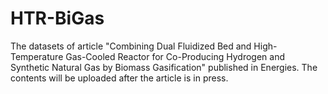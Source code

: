 # HTR-BiGas
The datasets of article "Combining Dual Fluidized Bed and High-Temperature Gas-Cooled Reactor for Co-Producing Hydrogen and Synthetic Natural Gas by Biomass Gasification" published in Energies.
The contents will be uploaded after the article is in press.
